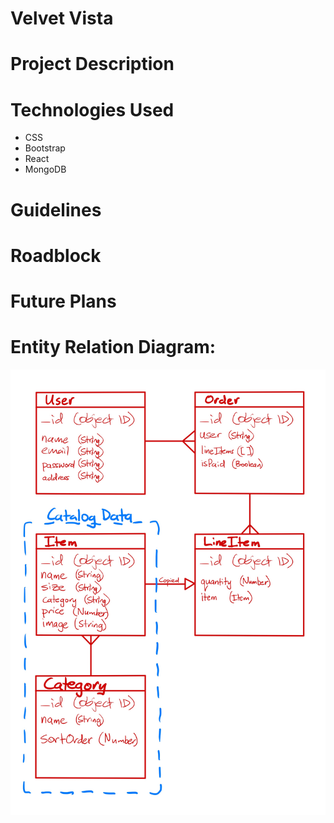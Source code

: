 # Velvet Vista

# Project Description


# Technologies Used

* CSS
* Bootstrap
* React
* MongoDB

# Guidelines


# Roadblock


# Future Plans





# Entity Relation Diagram:
![ERD image](/public/ERD-diagram.jpg)